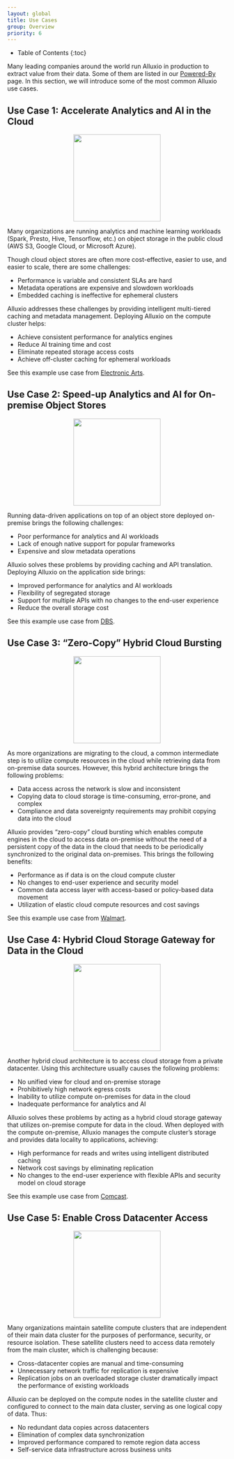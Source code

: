 ```yaml
---
layout: global
title: Use Cases
group: Overview
priority: 6
---
```


* Table of Contents
{:toc}

Many leading companies around the world run Alluxio in production to extract value
from their data. Some of them are listed in our
[Powered-By](https://www.alluxio.io/powered-by-alluxio) page.
In this section, we will introduce some of the most common Alluxio use cases.

## Use Case 1: Accelerate Analytics and AI in the Cloud

<p align="center"> <img style="text-align: center" width="200" src="https://d39kqat1wpn1o5.cloudfront.net/app/uploads/2021/10/overview-case-1-cloud.png"/> </p>

Many organizations are running analytics and machine learning workloads (Spark, Presto, Hive, Tensorflow, etc.)
on object storage in the public cloud (AWS S3, Google Cloud, or Microsoft Azure).

Though cloud object stores are often more cost-effective, easier to use, and easier to scale, there are some challenges:
- Performance is variable and consistent SLAs are hard
- Metadata operations are expensive and slowdown workloads
- Embedded caching is ineffective for ephemeral clusters

Alluxio addresses these challenges by providing intelligent multi-tiered caching and metadata management.
Deploying Alluxio on the compute cluster helps:
- Achieve consistent performance for analytics engines
- Reduce AI training time and cost
- Eliminate repeated storage access costs
- Achieve off-cluster caching for ephemeral workloads

See this example use case from [Electronic Arts](https://www.alluxio.io/blog/building-a-high-performance-platform-on-aws-to-support-real-time-gaming-services-using-presto-and-alluxio/).

## Use Case 2: Speed-up Analytics and AI for On-premise Object Stores

<p align="center"> <img style="text-align: center" width="200" src="https://d39kqat1wpn1o5.cloudfront.net/app/uploads/2021/10/overview-case-2-on-prem.png"/> </p>

Running data-driven applications on top of an object store deployed on-premise brings the following challenges:
- Poor performance for analytics and AI workloads
- Lack of enough native support for popular frameworks
- Expensive and slow metadata operations

Alluxio solves these problems by providing caching and API translation. Deploying Alluxio on the application side brings:
- Improved performance for analytics and AI workloads
- Flexibility of segregated storage
- Support for multiple APIs with no changes to the end-user experience
- Reduce the overall storage cost

See this example use case from [DBS](https://www.alluxio.io/resources/presentations/enabling-big-data-ai-workloads-on-the-object-store-at-dbs/).

## Use Case 3: “Zero-Copy” Hybrid Cloud Bursting

<p align="center"> <img style="text-align: center" width="200" src="https://d39kqat1wpn1o5.cloudfront.net/app/uploads/2021/10/overview-case-3-hybrid.png"/> </p>

As more organizations are migrating to the cloud, a common intermediate step is to utilize compute resources
in the cloud while retrieving data from on-premise data sources. However, this hybrid architecture brings the following problems:
- Data access across the network is slow and inconsistent
- Copying data to cloud storage is time-consuming, error-prone, and complex
- Compliance and data sovereignty requirements may prohibit copying data into the cloud

Alluxio provides “zero-copy” cloud bursting which enables compute engines in the cloud to access data
on-premise without the need of a persistent copy of the data in the cloud that needs to be periodically
synchronized to the original data on-premises. This brings the following benefits:
- Performance as if data is on the cloud compute cluster
- No changes to end-user experience and security model
- Common data access layer with access-based or policy-based data movement
- Utilization of elastic cloud compute resources and cost savings

See this example use case from [Walmart](https://www.alluxio.io/resources/videos/enterprise-distributed-query-service-powered-by-presto-alluxio-across-clouds-at-walmartlabs/).

## Use Case 4: Hybrid Cloud Storage Gateway for Data in the Cloud

<p align="center"> <img style="text-align: center" width="200" src="https://d39kqat1wpn1o5.cloudfront.net/app/uploads/2021/10/overview-case-4-hybrid.png"/> </p>

Another hybrid cloud architecture is to access cloud storage from a private datacenter.
Using this architecture usually causes the following problems:
- No unified view for cloud and on-premise storage
- Prohibitively high network egress costs
- Inability to utilize compute on-premises for data in the cloud
- Inadequate performance for analytics and AI

Alluxio solves these problems by acting as a hybrid cloud storage gateway that utilizes on-premise compute for data in the cloud.
When deployed with the compute on-premise, Alluxio manages the compute cluster’s storage and provides data locality to applications, achieving:
- High performance for reads and writes using intelligent distributed caching
- Network cost savings by eliminating replication
- No changes to the end-user experience with flexible APIs and security model on cloud storage

See this example use case from [Comcast](https://www.alluxio.io/resources/videos/securely-enhancing-data-access-in-hybrid-cloud-with-alluxio/).

## Use Case 5: Enable Cross Datacenter Access

<p align="center"> <img style="text-align: center" width="200" src="https://d39kqat1wpn1o5.cloudfront.net/app/uploads/2021/10/overview-case-5-multi-datacenter.png"/> </p>

Many organizations maintain satellite compute clusters that are independent of their main data cluster
for the purposes of performance, security, or resource isolation. These satellite clusters need to access data remotely from the main cluster, which is challenging because:
- Cross-datacenter copies are manual and time-consuming
- Unnecessary network traffic for replication is expensive
- Replication jobs on an overloaded storage cluster dramatically impact the performance of existing workloads

Alluxio can be deployed on the compute nodes in the satellite cluster and configured to connect to the main data cluster,
serving as one logical copy of data. Thus:
- No redundant data copies across datacenters
- Elimination of complex data synchronization
- Improved performance compared to remote region data access
- Self-service data infrastructure across business units

